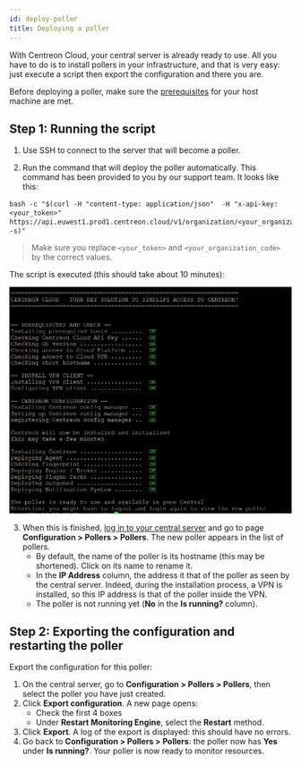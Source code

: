 ```yaml
---
id: deploy-poller
title: Deploying a poller
---
```


With Centreon Cloud, your central server is already ready to use. All you have to do is to install pollers in your infrastructure, and that is very easy: just execute a script then export the configuration and there you are.

Before deploying a poller, make sure the [prerequisites](prerequisites) for your host machine are met.

## Step 1: Running the script

1. Use SSH to connect to the server that will become a poller.

2. Run the command that will deploy the poller automatically. This command has been provided to you by our support team. It looks like this:

  ```shell
  bash -c "$(curl -H "content-type: application/json"  -H "x-api-key: <your_token>"  https://api.euwest1.prod1.centreon.cloud/v1/organization/<your_organization_code>/site/centreon/poller -s)"
  ```
  
  > Make sure you replace `<your_token>` and `<your_organization_code>` by the correct values.

  The script is executed (this should take about 10 minutes):

  ![image](../assets/script2.png)

3. When this is finished, [log in to your central server](../getting-started/interface#accessing-the-central-servers-interface) and go to page **Configuration > Pollers > Pollers**. The new poller appears in the list of pollers.
   * By default, the name of the poller is its hostname (this may be shortened). Click on its name to rename it.
   * In the **IP Address** column, the address it that of the poller as seen by the central server. Indeed, during the installation process, a VPN is installed, so this IP address is that of the poller inside the VPN.
   * The poller is not running yet (**No** in the **Is running?** column).

## Step 2: Exporting the configuration and restarting the poller

Export the configuration for this poller:

1. On the central server, go to **Configuration > Pollers > Pollers**, then select the poller you have just created.
2. Click **Export configuration**. A new page opens:
   * Check the first 4 boxes
   * Under **Restart Monitoring Engine**, select the **Restart** method.
3. Click **Export**. A log of the export is displayed: this should have no errors.
4. Go back to **Configuration > Pollers > Pollers**: the poller now has **Yes** under **Is running?**. Your poller is now ready to monitor resources.
